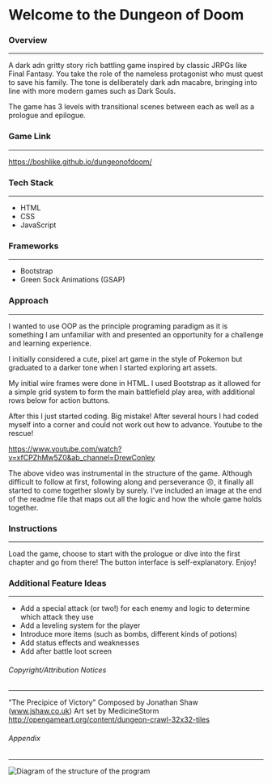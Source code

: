 # Welcome to the Dungeon of Doom
### Overview

---

A dark adn gritty story rich battling game inspired by classic JRPGs like Final Fantasy. You take the role of the nameless protagonist who must quest to save his family. The tone is deliberately dark adn macabre, bringing into line with more modern games such as Dark Souls.


The game has 3 levels with transitional scenes between each as well as a prologue and epilogue.

### Game Link

---

https://boshlike.github.io/dungeonofdoom/

### Tech Stack

---

- HTML
- CSS
- JavaScript

### Frameworks

---

- Bootstrap
- Green Sock Animations (GSAP)

### Approach

---

I wanted to use OOP as the principle programing paradigm as it is something I am unfamiliar with and presented an opportunity for a challenge and learning experience. 


I initially considered a cute, pixel art game in the style of Pokemon but graduated to a darker tone when I started exploring art assets.


My initial wire frames were done in HTML. I used Bootstrap as it allowed for a simple grid system to form the main battlefield play area, with additional rows below for action buttons. 


After this I just started coding. Big mistake! After several hours I had coded myself into a corner and could not work out how to advance. Youtube to the rescue!


https://www.youtube.com/watch?v=xfCPZhMw5Z0&ab_channel=DrewConley


The above video was instrumental in the structure of the game. Although difficult to follow at first, following along and perseverance :persevere:, it finally all started to come together slowly by surely. I've included an image at the end of the readme file that maps out all the logic and how the whole game holds together. 

### Instructions

---

Load the game, choose to start with the prologue or dive into the first chapter and go from there! The button interface is self-explanatory. Enjoy!

### Additional Feature Ideas

---

- Add a special attack (or two!) for each enemy and logic to determine which attack they use
- Add a leveling system for the player
- Introduce more items (such as bombs, different kinds of potions)
- Add status effects and weaknesses
- Add after battle loot screen

###### Copyright/Attribution Notices

---

"The Precipice of Victory" Composed by Jonathan Shaw (www.jshaw.co.uk)
Art set by MedicineStorm http://opengameart.org/content/dungeon-crawl-32x32-tiles

###### Appendix

---

![Diagram of the structure of the program](/assets/misc/appendix.png "Appendix")